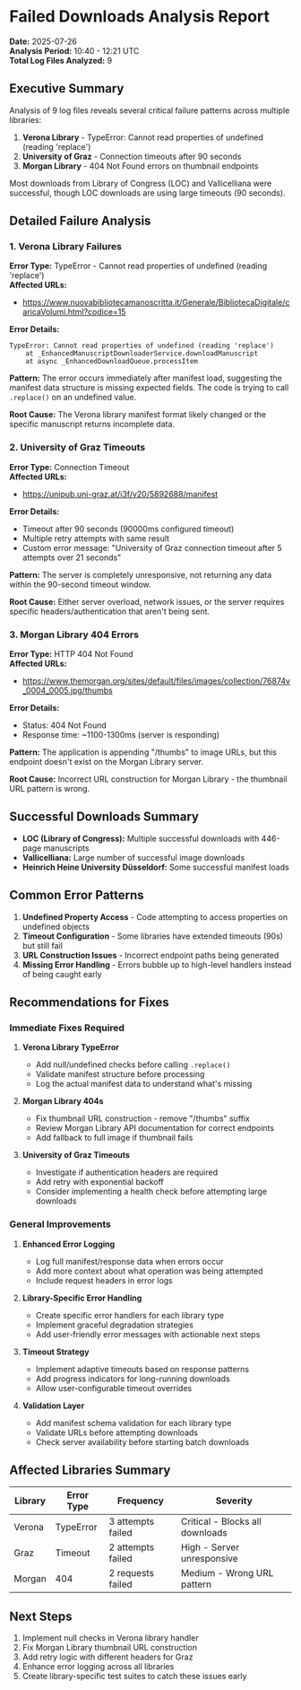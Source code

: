 # Failed Downloads Analysis Report
**Date:** 2025-07-26  
**Analysis Period:** 10:40 - 12:21 UTC  
**Total Log Files Analyzed:** 9

## Executive Summary

Analysis of 9 log files reveals several critical failure patterns across multiple libraries:

1. **Verona Library** - TypeError: Cannot read properties of undefined (reading 'replace')
2. **University of Graz** - Connection timeouts after 90 seconds
3. **Morgan Library** - 404 Not Found errors on thumbnail endpoints

Most downloads from Library of Congress (LOC) and Vallicelliana were successful, though LOC downloads are using large timeouts (90 seconds).

## Detailed Failure Analysis

### 1. Verona Library Failures

**Error Type:** TypeError - Cannot read properties of undefined (reading 'replace')  
**Affected URLs:**
- https://www.nuovabibliotecamanoscritta.it/Generale/BibliotecaDigitale/caricaVolumi.html?codice=15

**Error Details:**
```
TypeError: Cannot read properties of undefined (reading 'replace')
    at _EnhancedManuscriptDownloaderService.downloadManuscript
    at async _EnhancedDownloadQueue.processItem
```

**Pattern:** The error occurs immediately after manifest load, suggesting the manifest data structure is missing expected fields. The code is trying to call `.replace()` on an undefined value.

**Root Cause:** The Verona library manifest format likely changed or the specific manuscript returns incomplete data.

### 2. University of Graz Timeouts

**Error Type:** Connection Timeout  
**Affected URLs:**
- https://unipub.uni-graz.at/i3f/v20/5892688/manifest

**Error Details:**
- Timeout after 90 seconds (90000ms configured timeout)
- Multiple retry attempts with same result
- Custom error message: "University of Graz connection timeout after 5 attempts over 21 seconds"

**Pattern:** The server is completely unresponsive, not returning any data within the 90-second timeout window.

**Root Cause:** Either server overload, network issues, or the server requires specific headers/authentication that aren't being sent.

### 3. Morgan Library 404 Errors

**Error Type:** HTTP 404 Not Found  
**Affected URLs:**
- https://www.themorgan.org/sites/default/files/images/collection/76874v_0004_0005.jpg/thumbs

**Error Details:**
- Status: 404 Not Found
- Response time: ~1100-1300ms (server is responding)

**Pattern:** The application is appending "/thumbs" to image URLs, but this endpoint doesn't exist on the Morgan Library server.

**Root Cause:** Incorrect URL construction for Morgan Library - the thumbnail URL pattern is wrong.

## Successful Downloads Summary

- **LOC (Library of Congress):** Multiple successful downloads with 446-page manuscripts
- **Vallicelliana:** Large number of successful image downloads
- **Heinrich Heine University Düsseldorf:** Some successful manifest loads

## Common Error Patterns

1. **Undefined Property Access** - Code attempting to access properties on undefined objects
2. **Timeout Configuration** - Some libraries have extended timeouts (90s) but still fail
3. **URL Construction Issues** - Incorrect endpoint paths being generated
4. **Missing Error Handling** - Errors bubble up to high-level handlers instead of being caught early

## Recommendations for Fixes

### Immediate Fixes Required

1. **Verona Library TypeError**
   - Add null/undefined checks before calling `.replace()`
   - Validate manifest structure before processing
   - Log the actual manifest data to understand what's missing

2. **Morgan Library 404s**
   - Fix thumbnail URL construction - remove "/thumbs" suffix
   - Review Morgan Library API documentation for correct endpoints
   - Add fallback to full image if thumbnail fails

3. **University of Graz Timeouts**
   - Investigate if authentication headers are required
   - Add retry with exponential backoff
   - Consider implementing a health check before attempting large downloads

### General Improvements

1. **Enhanced Error Logging**
   - Log full manifest/response data when errors occur
   - Add more context about what operation was being attempted
   - Include request headers in error logs

2. **Library-Specific Error Handling**
   - Create specific error handlers for each library type
   - Implement graceful degradation strategies
   - Add user-friendly error messages with actionable next steps

3. **Timeout Strategy**
   - Implement adaptive timeouts based on response patterns
   - Add progress indicators for long-running downloads
   - Allow user-configurable timeout overrides

4. **Validation Layer**
   - Add manifest schema validation for each library type
   - Validate URLs before attempting downloads
   - Check server availability before starting batch downloads

## Affected Libraries Summary

| Library | Error Type | Frequency | Severity |
|---------|------------|-----------|----------|
| Verona | TypeError | 3 attempts failed | Critical - Blocks all downloads |
| Graz | Timeout | 2 attempts failed | High - Server unresponsive |
| Morgan | 404 | 2 requests failed | Medium - Wrong URL pattern |

## Next Steps

1. Implement null checks in Verona library handler
2. Fix Morgan Library thumbnail URL construction
3. Add retry logic with different headers for Graz
4. Enhance error logging across all libraries
5. Create library-specific test suites to catch these issues early